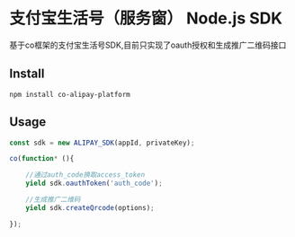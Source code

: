 
支付宝生活号（服务窗） Node.js SDK
===========================
基于co框架的支付宝生活号SDK,目前只实现了oauth授权和生成推广二维码接口

## Install

```
npm install co-alipay-platform
```

## Usage

```javascript
const sdk = new ALIPAY_SDK(appId, privateKey);

co(function* (){

    //通过auth_code换取access_token
    yield sdk.oauthToken('auth_code');

    //生成推广二维码
    yield sdk.createQrcode(options);

});
```

